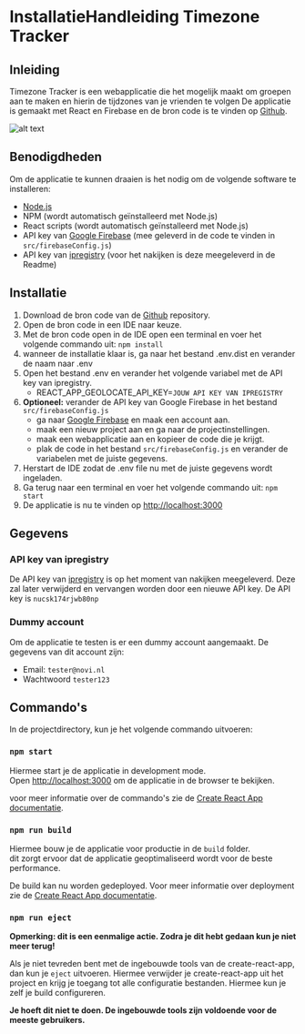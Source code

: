# InstallatieHandleiding Timezone Tracker

## Inleiding

Timezone Tracker is een webapplicatie die het mogelijk maakt om groepen aan te maken en hierin de tijdzones van je vrienden te volgen De applicatie is gemaakt met React en Firebase en de bron code is te vinden op [Github](https://github.com/JordyHB/timezone-tracker).

![alt text](https://i.gyazo.com/f4c78a248b1da32eebc29ffd6ef52f8c.png)

## Benodigdheden

Om de applicatie te kunnen draaien is het nodig om de volgende software te installeren:

- [Node.js](https://nodejs.org/en/)
- NPM (wordt automatisch geïnstalleerd met Node.js)
- React scripts (wordt automatisch geïnstalleerd met Node.js)
- API key van [Google Firebase](https://firebase.google.com/) (mee geleverd in de code te vinden in `src/firebaseConfig.js`)
- API key van [ipregistry](https://ipregistry.co/) (voor het nakijken is deze meegeleverd in de Readme)

## Installatie

1. Download de bron code van de [Github](https://github.com/JordyHB/timezone-tracker) repository.
2. Open de bron code in een IDE naar keuze.
3. Met de bron code open in de IDE open een terminal en voer het volgende commando uit: `npm install`
4. wanneer de installatie klaar is, ga naar het bestand .env.dist en verander de naam naar .env
5. Open het bestand .env en verander het volgende variabel met de API key van ipregistry.
    - REACT_APP_GEOLOCATE_API_KEY=`JOUW API KEY VAN IPREGISTRY`
6.  **Optioneel:** verander de API key van Google Firebase in het bestand `src/firebaseConfig.js`
    - ga naar [Google Firebase](https://firebase.google.com/) en maak een account aan.
    - maak een nieuw project aan en ga naar de projectinstellingen.
    - maak een webapplicatie aan en kopieer de code die je krijgt.
    - plak de code in het bestand `src/firebaseConfig.js` en verander de variabelen met de juiste gegevens.
7. Herstart de IDE zodat de .env file nu met de juiste gegevens wordt ingeladen.
8. Ga terug naar een terminal en voer het volgende commando uit: `npm start`
9. De applicatie is nu te vinden op [http://localhost:3000](http://localhost:3000)

## Gegevens

### API key van ipregistry

De API key van [ipregistry](https://ipregistry.co/) is op het moment van nakijken meegeleverd. Deze zal later verwijderd en vervangen worden door een nieuwe API key. De API key is `nucsk174rjwb80np`

### Dummy account

Om de applicatie te testen is er een dummy account aangemaakt. De gegevens van dit account zijn:

- Email: `tester@novi.nl`
- Wachtwoord `tester123`

## Commando's

In de projectdirectory, kun je het volgende commando uitvoeren:

### `npm start`

Hiermee start je de applicatie in development mode.\
Open [http://localhost:3000](http://localhost:3000) om de applicatie in de browser te bekijken.

voor meer informatie over de commando's zie de [Create React App documentatie](https://facebook.github.io/create-react-app/docs/getting-started).



### `npm run build`

Hiermee bouw je de applicatie voor productie in de `build` folder.\
dit zorgt ervoor dat de applicatie geoptimaliseerd wordt voor de beste performance.

De build kan nu worden gedeployed.
Voor meer informatie over deployment zie de [Create React App documentatie](https://facebook.github.io/create-react-app/docs/deployment).


### `npm run eject`

**Opmerking: dit is een eenmalige actie. Zodra je dit hebt gedaan kun je niet meer terug!**

Als je niet tevreden bent met de ingebouwde tools van de create-react-app, dan kun je `eject` uitvoeren. Hiermee verwijder je create-react-app uit het project en krijg je toegang tot alle configuratie bestanden. Hiermee kun je zelf je build configureren.

**Je hoeft dit niet te doen. De ingebouwde tools zijn voldoende voor de meeste gebruikers.**

